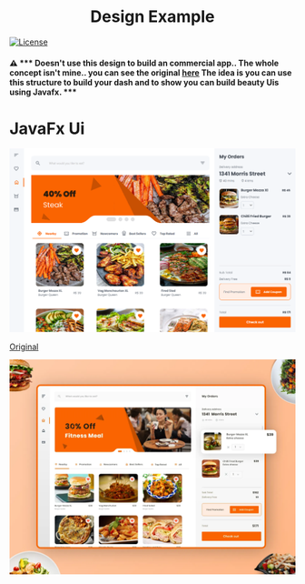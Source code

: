 <h1 style="text-align: center">Design Example</h1>


[//]: # ([![News]&#40;https://img.shields.io/badge/News-1-brightgreen.svg?style=for-the-badge&#41;]&#40;http://gleidson28.blogspot.com&#41;)
[//]: # (![Version]&#40;https://img.shields.io/badge/Version-0.3.22-green.svg?style=for-the-badge&#41;)
[//]: # ([![Release]&#40;https://img.shields.io/badge/Release-v2.2.25-green.svg?style=for-the-badge&#41;]&#40;https://github.com/gleidsonmt/GNDecorator/releases/tag/2.1.25&#41;)

[//]: # (![Build]&#40;https://img.shields.io/badge/Build-2.2.24+258-gold.svg?style=for-the-badge&#41;)
[![License](https://img.shields.io/github/license/Gleidson28/GNDecorator.svg?style=for-the-badge)](https://github.com/gleidsonmt/GNDecorator/blob/master/LICENSE)

#### ⚠️  *** Doesn't use this design to build an commercial app.. The whole concept isn't mine.. you can see the original [here](https://dribbble.com/shots/16867110/attachments/11928652?mode=media) The idea is you can use this structure to build your dash and to show you can build beauty Uis using Javafx. ***
<h1>JavaFx Ui</h1>
<p>
  <img src="./fitmeal.png"  />
</p>

<p>
</p>

[Original](https://dribbble.com/shots/13545827--Food-Delivery-Website-Dashboard)

<p>
  <img src="./original.webp"  />
</p>